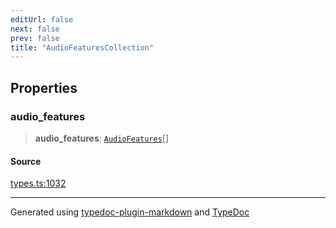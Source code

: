 ```yaml
---
editUrl: false
next: false
prev: false
title: "AudioFeaturesCollection"
---
```


## Properties

### audio\_features

> **audio\_features**: [`AudioFeatures`](/api/interfaces/audiofeatures/)[]

#### Source

[types.ts:1032](https://github.com/fostertheweb/spotify-web-sdk/blob/b2835c1/src/types.ts#L1032)

***

Generated using [typedoc-plugin-markdown](https://www.npmjs.com/package/typedoc-plugin-markdown) and [TypeDoc](https://typedoc.org/)

